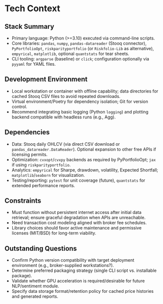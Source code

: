 # Tech Context

## Stack Summary
- Primary language: Python (>=3.10) executed via command-line scripts.
- Core libraries: `pandas`, `numpy`, `pandas-datareader` (Stooq connector), `PyPortfolioOpt`, `riskparityportfolio` (or `Riskfolio-Lib` as alternative), `empyrical`, `matplotlib`, optional `quantstats` for tear sheets.
- CLI tooling: `argparse` (baseline) or `click`; configuration optionally via `pyyaml` for YAML files.

## Development Environment
- Local workstation or container with offline capability; data directories for cached Stooq CSV files to avoid repeated downloads.
- Virtual environment/Poetry for dependency isolation; Git for version control.
- Recommend integrating basic logging (Python `logging`) and plotting backend compatible with headless runs (e.g., Agg).

## Dependencies
- Data: Stooq daily OHLCV (via direct CSV download or `pandas_datareader.DataReader`). Optional expansion to other free APIs if licensing permits.
- Optimization: `cvxopt`/`cvxpy` backends as required by PyPortfolioOpt; `jax` if using `riskparityportfolio`.
- Analytics: `empyrical` for Sharpe, drawdown, volatility, Expected Shortfall; `matplotlib`/`seaborn` for visualization.
- Testing/reporting: `pytest` for unit coverage (future), `quantstats` for extended performance reports.

## Constraints
- Must function without persistent internet access after initial data retrieval; ensure graceful degradation when APIs are unreachable.
- Need transaction cost modeling aligned with broker fee schedules.
- Library choices should favor active maintenance and permissive licenses (MIT/BSD) for long-term viability.

## Outstanding Questions
- Confirm Python version compatibility with target deployment environment (e.g., broker-supplied workstations?).
- Determine preferred packaging strategy (single CLI script vs. installable package).
- Validate whether GPU acceleration is required/desirable for future NLP/sentiment module.
- Specify data storage format/retention policy for cached price histories and generated reports.
